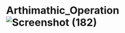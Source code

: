 # Arthimathic_Operation![Screenshot (182)](https://github.com/PragadeeshwaranD/Arthimathic_Operation/assets/123237053/aa4f636d-b965-4122-b771-e14dcade96d7)
